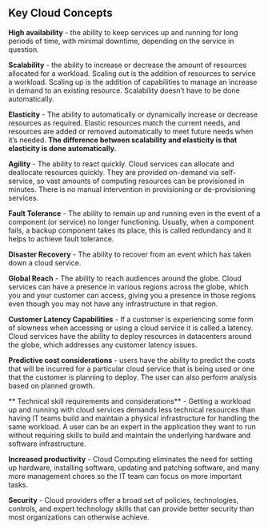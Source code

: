 
## Key Cloud Concepts

**High availability** - the ability to keep services up and running for long periods of time, with minimal downtime, depending on the service in question.

**Scalability** - the ability to increase or decrease the amount of resources allocated for a workload. Scaling out is the addition of resources to service a workload. Scaling up is the addition of capabilities to manage an increase in demand to an existing resource. Scalability doesn’t have to be done automatically. 

**Elasticity** - The ability to automatically or dynamically increase or decrease resources as required. Elastic resources match the current needs, and resources are added or removed automatically to meet future needs when it’s needed. **The difference between scalability and elasticity is that elasticity is done automatically.**

**Agility** - The ability to react quickly. Cloud services can allocate and deallocate resources quickly. They are provided on-demand via self-service, so vast amounts of computing resources can be provisioned in minutes. There is no manual intervention in provisioning or de-provisioning services. 

**Fault Tolerance** - The ability to remain up and running even in the event of a component (or service) no longer functioning. Usually, when a component fails, a backup component takes its place, this is called redundancy and it helps to achieve fault tolerance.

**Disaster Recovery** - The ability to recover from an event which has taken down a cloud service. 

**Global Reach** - The ability to reach audiences around the globe. Cloud services can have a presence in various regions across the globe, which you and your customer can access, giving you a presence in those regions even though you may not have any infrastructure in that region.

**Customer Latency Capabilities** - If a customer is experiencing some form of slowness when accessing or using a cloud service it is called a latency. Cloud services have the ability to deploy resources in datacenters around the globe, which addresses any customer latency issues.

**Predictive cost considerations** - users have the ability to predict the costs that will be incurred for a particular cloud service that is being used or one that the customer is planning to deploy. The user can also perform analysis based on planned growth.

** Technical skill requirements and considerations** - Getting a workload up and running with cloud services demands less technical resources than having IT teams build and maintain a physical infrastructure for handling the same workload. A user can be an expert in the application they want to run without requiring skills to build and maintain the underlying hardware and software infrastructure.

**Increased productivity** - Cloud Computing eliminates the need for setting up hardware, installing software, updating and patching software, and many more management chores so the IT team can focus on more important tasks.

**Security** - Cloud providers offer a broad set of policies, technologies, controls, and expert technology skills that can provide better security than most organizations can otherwise achieve.
